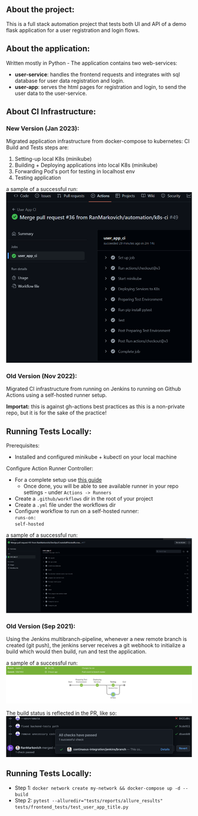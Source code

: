 ## About the project:

This is a full stack automation project that tests both UI and API of a demo flask application for a user registration and login flows.

## About the application:

Written mostly in Python - The application contains two web-services:
    
* **user-service**: handles the frontend requests and integrates with sql database for user data registration and login.
* **user-app**: serves the html pages for registration and login, to send the user data to the user-service.

## About CI Infrastructure:

### New Version (Jan 2023):
Migrated application infrastructure from docker-compose to kubernetes:
CI Build and Tests steps are:
1. Setting-up local K8s (minikube)
2. Building + Deploying applications into local K8s (minikube)
3. Forwarding Pod's port for testing in localhost env
4. Testing application

a sample of a successful run:
![img_4.png](img_4.png)

### Old Version (Nov 2022):
Migrated CI infrastructure from running on Jenkins to running on Github Actions using a self-hosted runner setup.

**Importat:** this is against gh-actions best practices as this is a non-private repo, but it is for the sake of the practice!

## Running Tests Locally:
Prerequisites:
* Installed and configured minikube + kubectl on your local machine

Configure Action Runner Controller:
* For a complete setup use [this guide](https://github.com/actions-runner-controller/actions-runner-controller)
  * Once done, you will be able to see available runner in your repo settings - under `Actions -> Runners`
* Create a `.github/workflows` dir in the root of your project
* Create a `.yml` file under the workflows dir
* Configure workflow to run on a self-hosted runner: <br>
  `runs-on:`
    <br>`self-hosted`

a sample of a successful run:
![img_3.png](img_3.png)

### Old Version (Sep 2021):
Using the Jenkins multibranch-pipeline, whenever a new remote branch is created (git push), the jenkins server receives a git webhook to initialize a build which would then build, run and test the application.

a sample of a successful run:
![img.png](img.png)

The build status is reflected in the PR, like so:
![img_1.png](img_1.png)

## Running Tests Locally:
* Step 1: ```docker network create my-network && docker-compose up -d --build```
* Step 2: ```pytest --alluredir="tests/reports/allure_results" tests/frontend_tests/test_user_app_title.py```
